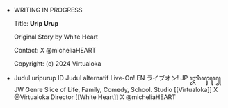 - WRITING IN PROGRESS
  
  Title: **Urip Urup**
  
  Original Story by White Heart
  
  Contact: X @micheliaHEART
  
  Copyright: (c) 2024 Virtualoka
- Judul				uripurup	ID
  Judul alternatif	Live-On!	EN
  			ライブオン!	JP
  			ꦈꦫꦶꦥꦸꦫꦸꦥ꧀		JW
  Genre				Slice of Life, Family, Comedy, School.
  Studio				[[Virtualoka]]		X @Virtualoka
  Director			[[White Heart]]		X @micheliaHEART